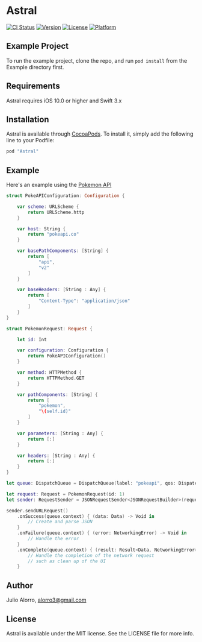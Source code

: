 # Astral

[![CI Status](http://img.shields.io/travis/hooliooo/Astral.svg?style=flat)](https://travis-ci.org/hooliooo/Astral)
[![Version](https://img.shields.io/cocoapods/v/Astral.svg?style=flat)](http://cocoapods.org/pods/Astral)
[![License](https://img.shields.io/cocoapods/l/Astral.svg?style=flat)](http://cocoapods.org/pods/Astral)
[![Platform](https://img.shields.io/cocoapods/p/Astral.svg?style=flat)](http://cocoapods.org/pods/Astral)

## Example Project

To run the example project, clone the repo, and run `pod install` from the Example directory first.

## Requirements

Astral requires iOS 10.0 or higher and Swift 3.x

## Installation

Astral is available through [CocoaPods](http://cocoapods.org). To install
it, simply add the following line to your Podfile:

```ruby
pod "Astral"
```

## Example
Here's an example using the [Pokemon API](http://pokeapi.co)
```swift
struct PokeAPIConfiguration: Configuration {

    var scheme: URLScheme {
        return URLScheme.http
    }

    var host: String {
        return "pokeapi.co"
    }

    var basePathComponents: [String] {
        return [
            "api",
            "v2"
        ]
    }

    var baseHeaders: [String : Any] {
        return [
            "Content-Type": "application/json"
        ]
    }
}

struct PokemonRequest: Request {

    let id: Int

    var configuration: Configuration {
        return PokeAPIConfiguration()
    }

    var method: HTTPMethod {
        return HTTPMethod.GET
    }

    var pathComponents: [String] {
        return [
            "pokemon",
            "\(self.id)"
        ]
    }

    var parameters: [String : Any] {
        return [:]
    }

    var headers: [String : Any] {
        return [:]
    }
}

let queue: DispatchQueue = DispatchQueue(label: "pokeapi", qos: DispatchQoS.userInitiated, attributes: [DispatchQueue.Attributes.concurrent])

let request: Request = PokemonRequest(id: 1)
let sender: RequestSender = JSONRequestSender<JSONRequestBuilder>(request: request, printsResponse: true)

sender.sendURLRequest()
    .onSuccess(queue.context) { (data: Data) -> Void in
        // Create and parse JSON
    }
    .onFailure(queue.context) { (error: NetworkingError) -> Void in
        // Handle the error
    }
    .onComplete(queue.context) { (result: Result<Data, NetworkingError>) -> Void in
        // Handle the completion of the network request
        // such as clean up of the UI
    }
```

## Author

Julio Alorro, alorro3@gmail.com

## License

Astral is available under the MIT license. See the LICENSE file for more info.
